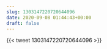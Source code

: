 ```yaml
---
slug: 1303147220720644096
date: 2020-09-08 01:44:43+00:00
draft: false
---
```


{{< tweet 1303147220720644096 >}}
